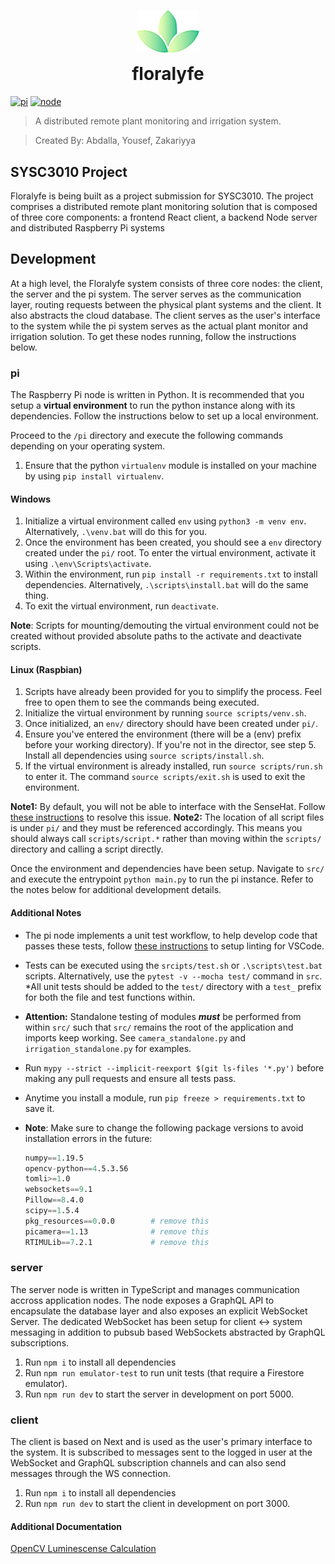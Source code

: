 <span title="floralyfe logo">
 <p align="center">
  <img width="100px" src="./assets/logo.png" alt="illumi-img">
 </p>
</span>

<h1 align="center" style="margin-top: 0px;">floralyfe</h1>

[![pi](https://github.com/AbdallaAbdelhadi/SYSC3010W22_L3_G5/actions/workflows/pi.yml/badge.svg)](https://github.com/AbdallaAbdelhadi/SYSC3010W22_L3_G5/actions?query=workflow%3Api+tests)
[![node](https://github.com/AbdallaAbdelhadi/SYSC3010W22_L3_G5/actions/workflows/node.yml/badge.svg)](https://github.com/AbdallaAbdelhadi/SYSC3010W22_L3_G5/actions?query=workflow%3Anode+tests)

> A distributed remote plant monitoring and irrigation system. 

> Created By: Abdalla, Yousef, Zakariyya

## SYSC3010 Project
Floralyfe is being built as a project submission for SYSC3010. The project comprises a distributed remote plant monitoring solution that is composed of three core components: a frontend React client, a backend Node server and distributed Raspberry Pi systems

## Development
At a high level, the Floralyfe system consists of three core nodes: the client, the server and the pi system. The server serves as the communication layer, routing requests between the physical plant systems and the client. It also abstracts the cloud database. The client serves as the user's interface to the system while the pi system serves as the actual plant monitor and irrigation solution. To get these nodes running, follow the instructions below.

### pi
The Raspberry Pi node is written in Python. It is recommended that you setup a **virtual environment** to run the python instance along with its dependencies. Follow the instructions below to set up a local environment.

Proceed to the `/pi` directory and execute the following commands depending on your operating system.

1. Ensure that the python `virtualenv` module is installed on your machine by using `pip install virtualenv`.
#### Windows
1. Initialize a virtual environment called `env` using `python3 -m venv env`. Alternatively, `.\venv.bat` will do this for you.
2. Once the environment has been created, you should see a `env` directory created under the `pi/` root. To enter the virtual environment, activate it using `.\env\Scripts\activate`.
3. Within the environment, run `pip install -r requirements.txt` to install dependencies. Alternatively, `.\scripts\install.bat` will do the same thing.
4. To exit the virtual environment, run `deactivate`.

**Note**: Scripts for mounting/demouting the virtual environment could not be created without provided absolute paths to the activate and deactivate scripts.

#### Linux (Raspbian)
1. Scripts have already been provided for you to simplify the process. Feel free to open them to see the commands being executed.
2. Initialize the virtual environment by running `source scripts/venv.sh`.
3. Once initialized, an `env/` directory should have been created under `pi/`.
4. Ensure you've entered the environment (there will be a (env) prefix before your working directory). If you're not in the director, see step 5. Install all dependencies using `source scripts/install.sh`.
5. If the virtual environment is already installed, run `source scripts/run.sh` to enter it. The command `source scripts/exit.sh` is used to exit the environment. 

**Note1:** By default, you will not be able to interface with the SenseHat. Follow [these instructions](https://github.com/astro-pi/python-sense-hat/issues/58#issuecomment-374414765) to resolve this issue.
**Note2:** The location of all script files is under `pi/` and they must be referenced accordingly. This means you should always call `scripts/script.*` rather than moving within the `scripts/` directory and calling a script directly.

Once the environment and dependencies have been setup. Navigate to `src/` and execute the entrypoint `python main.py` to run the pi instance. Refer to the notes below for additional development details.

#### Additional Notes
- The pi node implements a unit test workflow, to help develop code that passes these tests, follow [these instructions](https://github.com/AbdallaAbdelhadi/SYSC3010W22_L3_G5/blob/main/pi/Linting.md) to setup linting for VSCode.
- Tests can be executed using the `srcipts/test.sh` or `.\scripts\test.bat` scripts. Alternatively, use the `pytest -v --mocha test/` command in `src`. *All unit tests should be added to the `test/` directory with a `test_` prefix for both the file and test functions within.

- **Attention:** Standalone testing of modules ***must*** be performed from within `src/` such that
`src/` remains the root of the application and imports keep working. See `camera_standalone.py` and `irrigation_standalone.py` for examples.
- Run `mypy --strict --implicit-reexport $(git ls-files '*.py')` before making any pull requests and ensure all tests pass.
- Anytime you install a module, run `pip freeze > requirements.txt` to save it. 
- **Note**: Make sure to change the following package versions to avoid installation errors in the future:
    ```s
    numpy==1.19.5
    opencv-python==4.5.3.56
    tomli>=1.0
    websockets==9.1
    Pillow==8.4.0
    scipy==1.5.4
    pkg_resources==0.0.0        # remove this
    picamera==1.13              # remove this
    RTIMULib==7.2.1             # remove this
    ```

### server
The server node is written in TypeScript and manages communication accross application nodes. The node exposes a GraphQL API to encapsulate the database layer and also exposes an explicit WebSocket Server. The dedicated WebSocket has been setup for client <-> system messaging in addition to pubsub based WebSockets abstracted by GraphQL subscriptions. 

1. Run `npm i` to install all dependencies
2. Run `npm run emulator-test` to run unit tests (that require a Firestore emulator).
3. Run `npm run dev` to start the server in development on port 5000.


### client
The client is based on Next and is used as the user's primary interface to the system. It is subscribed to messages sent to the logged in user at the WebSocket and GraphQL subscription channels and can also send messages through the WS connection.

1. Run `npm i` to install all dependencies
3. Run `npm run dev` to start the client in development on port 3000.


#### Additional Documentation
[OpenCV Luminescense Calculation](https://github.com/AbdallaAbdelhadi/SYSC3010W22_L3_G5/blob/main/pi/src/camera_system/luminescense.md)